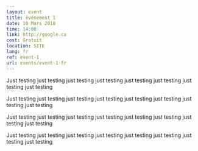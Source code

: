 ```yaml
---
layout: event
title: événement 1
date: 10 Mars 2018
time: 14:00
link: http://google.ca
cost: Gratuit
location: SITE
lang: fr
ref: event-1
url: events/event-1-fr
---
```


Just testing just testing just testing just testing just testing just testing just testing just testing

Just testing just testing just testing just testing just testing just testing just testing just testing

Just testing just testing just testing just testing just testing just testing just testing just testing

Just testing just testing just testing just testing just testing just testing just testing just testing
